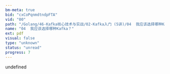 ```yaml
---
bm-meta: true
bid: "cxCoPqnmdtndpFTA"
vid: "00"
path: "/Golang/46-Kafka核心技术与实战/02-Kafka入门 (5讲)/04  我应该选择哪种Kafka？.pdf"
name: "04  我应该选择哪种Kafka？"
ext: pdf
visual: false
type: "unknown"
status: "unread"
progress: 7
---
```

undefined